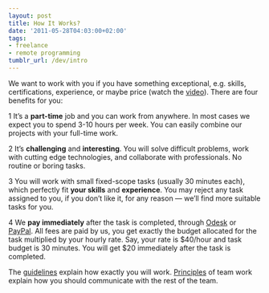 ```yaml
---
layout: post
title: How It Works?
date: '2011-05-28T04:03:00+02:00'
tags:
- freelance
- remote programming
tumblr_url: /dev/intro
---
```


We want to work with you if you have something exceptional, e.g. skills,
certifications, experience, or maybe price (watch the
[video](http://www.youtube.com/watch?v=V_XOaqubwoo)). There are four benefits
for you:

<span class="step">1</span> It’s a **part-time** job and you can work from
anywhere. In most cases we expect you to spend 3-10 hours per week. You can
easily combine our projects with your full-time work.

<span class="step">2</span> It’s **challenging** and **interesting**. You will
solve difficult problems, work with cutting edge technologies, and collaborate
with professionals. No routine or boring tasks.

<span class="step">3</span> You will work with small fixed-scope tasks (usually
30 minutes each), which perfectly fit **your skills** and **experience**. You
may reject any task assigned to you, if you don’t like it, for any reason —
we’ll find more suitable tasks for you.

<span class="step">4</span> We **pay immediately** after the task is completed,
through [Odesk](http://www.odesk.com) or [PayPal](http://www.paypal.com). All
fees are paid by us, you get exactly the budget allocated for the task
multiplied by your hourly rate. Say, your rate is $40/hour and task budget is 30
minutes. You will get $20 immediately after the task is completed.

The [guidelines](/dev/guidelines) explain how exactly you will work.
[Principles](/dev/principles) of team work explain how you should communicate
with the rest of the team.
